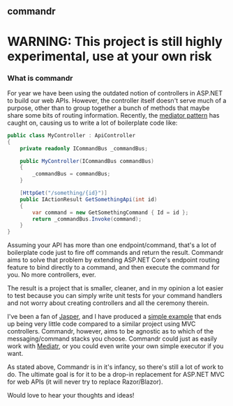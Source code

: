 ## commandr

# WARNING: This project is still highly experimental, use at your own risk

### What is commandr

For year we have been using the outdated notion of controllers in ASP.NET to build our web APIs.  However, the controller itself doesn't serve much of a purpose, other than to group together a bunch of methods that maybe share some bits of routing information.  Recently, the [mediator pattern](https://en.wikipedia.org/wiki/Mediator_pattern) has caught on, causing us to write a lot of boilerplate code like:

```c#
public class MyController : ApiController
{
    private readonly ICommandBus _commandBus;

    public MyController(ICommandBus commandBus)
    {
        _commandBus = commandBus;
    }

    [HttpGet("/something/{id}")]
    public IActionResult GetSomethingApi(int id)
    {
        var command = new GetSomethingCommand { Id = id };
        return _commandBus.Invoke(command);
    }
}
```

Assuming your API has more than one endpoint/command, that's a lot of boilerplate code just to fire off commands and return the result.  Commandr aims to solve that problem by extending ASP.NET Core's endpoint routing feature to bind directly to a command, and then execute the command for you.  No more controllers, ever.

The result is a project that is smaller, cleaner, and in my opinion a lot easier to test because you can simply write unit tests for your command handlers and not worry about creating controllers and all the ceremony therein.

I've been a fan of [Jasper](https://jasperfx.github.io), and I have produced a [simple example](https://github.com/CodingGorilla/commandr/tree/master/samples/Commandr.Samples.Jasper) that ends up being very little code compared to a similar project using MVC controllers.  Commandr, however, aims to be agnostic as to which of the messaging/command stacks you choose.  Commandr could just as easily work with [Mediatr](https://github.com/jbogard/MediatR), or you could even write your own simple executor if you want.

As stated above, Commandr is in it's infancy, so there's still a lot of work to do.  The ultimate goal is for it to be a drop-in replacement for ASP.NET MVC for web APIs (it will never try to replace Razor/Blazor).

Would love to hear your thoughts and ideas!